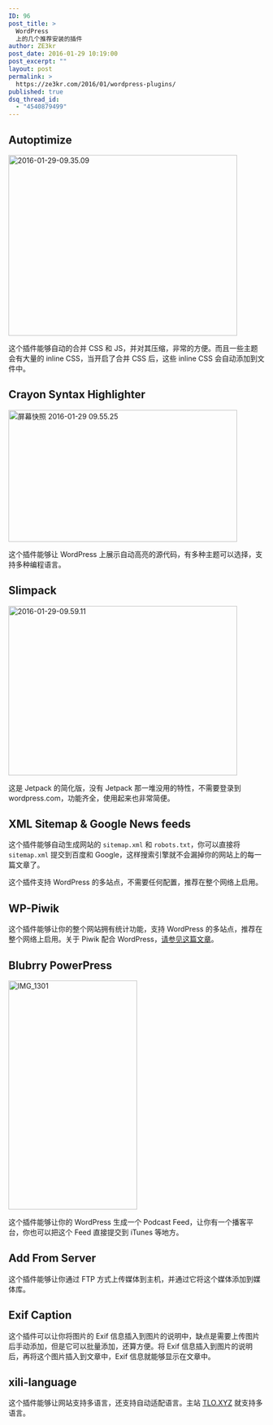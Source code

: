 ```yaml
---
ID: 96
post_title: >
  WordPress
  上的几个推荐安装的插件
author: ZE3kr
post_date: 2016-01-29 10:19:00
post_excerpt: ""
layout: post
permalink: >
  https://ze3kr.com/2016/01/wordpress-plugins/
published: true
dsq_thread_id:
  - "4540879499"
---
```

<h2>Autoptimize</h2>

<p><a href="https://media.landcement.com/sites/2/20160201140304/2016-01-29-09.35.09.png" rel="attachment wp-att-1029"><img src="https://media.landcement.com/sites/2/20160201140304/2016-01-29-09.35.09-450x355.png" alt="2016-01-29-09.35.09" width="450" height="355" class="aligncenter size-medium wp-image-1029" /></a></p>

<p>这个插件能够自动的合并 CSS 和 JS，并对其压缩，非常<!--more-->的方便。而且一些主题会有大量的 inline CSS，当开启了合并 CSS 后，这些 inline CSS 会自动添加到文件中。</p>

<h2>Crayon Syntax Highlighter</h2>

<p><a href="https://xn--oor13x.tlo.xyz/wp-content/uploads/sites/4/2016/01/屏幕快照-2016-01-29-09.55.25.png" rel="attachment wp-att-86"><img class="aligncenter size-medium wp-image-86" src="https://xn--oor13x.tlo.xyz/wp-content/uploads/sites/4/2016/01/屏幕快照-2016-01-29-09.55.25-450x259.png" alt="屏幕快照 2016-01-29 09.55.25" width="450" height="259" /></a></p>

<p>这个插件能够让 WordPress 上展示自动高亮的源代码，有多种主题可以选择，支持多种编程语言。</p>

<h2>Slimpack</h2>

<p><a href="https://media.landcement.com/sites/2/20160201140314/2016-01-29-09.59.11.png" rel="attachment wp-att-1031"><img src="https://media.landcement.com/sites/2/20160201140314/2016-01-29-09.59.11-450x333.png" alt="2016-01-29-09.59.11" width="450" height="333" class="aligncenter size-medium wp-image-1031" /></a></p>

<p>这是 Jetpack 的简化版，没有 Jetpack 那一堆没用的特性，不需要登录到 wordpress.com，功能齐全，使用起来也非常简便。</p>

<h2>XML Sitemap &amp; Google News feeds</h2>

<p>这个插件能够自动生成网站的 <code>sitemap.xml</code> 和 <code>robots.txt</code>，你可以直接将 <code>sitemap.xml</code> 提交到百度和 Google，这样搜索引擎就不会漏掉你的网站上的每一篇文章了。</p>

<p>这个插件支持 WordPress 的多站点，不需要任何配置，推荐在整个网络上启用。</p>

<h2>WP-Piwik</h2>

<p>这个插件能够让你的整个网站拥有统计功能，支持 WordPress 的多站点，推荐在整个网络上启用。关于 Piwik 配合 WordPress，<a href="https://xn--oor13x.tlo.xyz/2016/01/piwik-wordpress/">请参见这篇文章</a>。</p>

<h2>Blubrry PowerPress</h2>

<p><a href="https://media.landcement.com/sites/2/20160201140316/IMG_1301.png" rel="attachment wp-att-1032"><img src="https://media.landcement.com/sites/2/20160201140316/IMG_1301-253x450.png" alt="IMG_1301" width="253" height="450" class="aligncenter size-medium wp-image-1032" /></a></p>

<p>这个插件能够让你的 WordPress 生成一个 Podcast Feed，让你有一个播客平台，你也可以把这个 Feed 直接提交到 iTunes 等地方。</p>

<h2>Add From Server</h2>

<p>这个插件能够让你通过 FTP 方式上传媒体到主机，并通过它将这个媒体添加到媒体库。</p>

<h2>Exif Caption</h2>

<p>这个插件可以让你将图片的 Exif 信息插入到图片的说明中，缺点是需要上传图片后手动添加，但是它可以批量添加，还算方便。将 Exif 信息插入到图片的说明后，再将这个图片插入到文章中，Exif 信息就能够显示在文章中。</p>

<h2>xili-language</h2>

<p>这个插件能够让网站支持多语言，还支持自动适配语言。主站 <a href="https://tlo.xyz/" target="_blank">TLO.XYZ</a> 就支持多语言。</p>